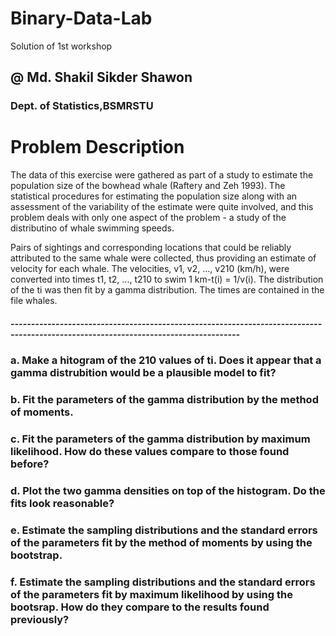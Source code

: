 # Binary-Data-Lab
Solution of 1st workshop
## @ Md. Shakil Sikder Shawon
### Dept. of Statistics,BSMRSTU

# Problem Description
The data of this exercise were gathered as part of a study to estimate the population size of the bowhead whale (Raftery and Zeh 1993). The statistical procedures for estimating the population size along with an assessment of the variability of the estimate were quite involved, and this problem deals with only one aspect of the problem - a study of the distributino of whale swimming speeds.

Pairs of sightings and corresponding locations that could be reliably attributed to the same whale were collected, thus providing an estimate of velocity for each whale. The velocities, v1, v2, ..., v210 (km/h), were converted into times t1, t2, ..., t210 to swim 1 km-t(i) = 1/v(i). The distribution of the ti was then fit by a gamma distribution. The times are contained in the file whales.
##### ------------------------------------------------------------------------------------------------------------------------------------

### a. Make a hitogram of the 210 values of ti. Does it appear that a gamma distrubition would be a plausible model to fit?

### b. Fit the parameters of the gamma distribution by the method of moments.

### c. Fit the parameters of the gamma distribution by maximum likelihood. How do these values compare to those found before?

### d. Plot the two gamma densities on top of the histogram. Do the fits look reasonable?

### e. Estimate the sampling distributions and the standard errors of the parameters fit by the method of moments by using the bootstrap.

### f. Estimate the sampling distributions and the standard errors of the parameters fit by maximum likelihood by using the bootsrap. How do they compare to the results found previously?

